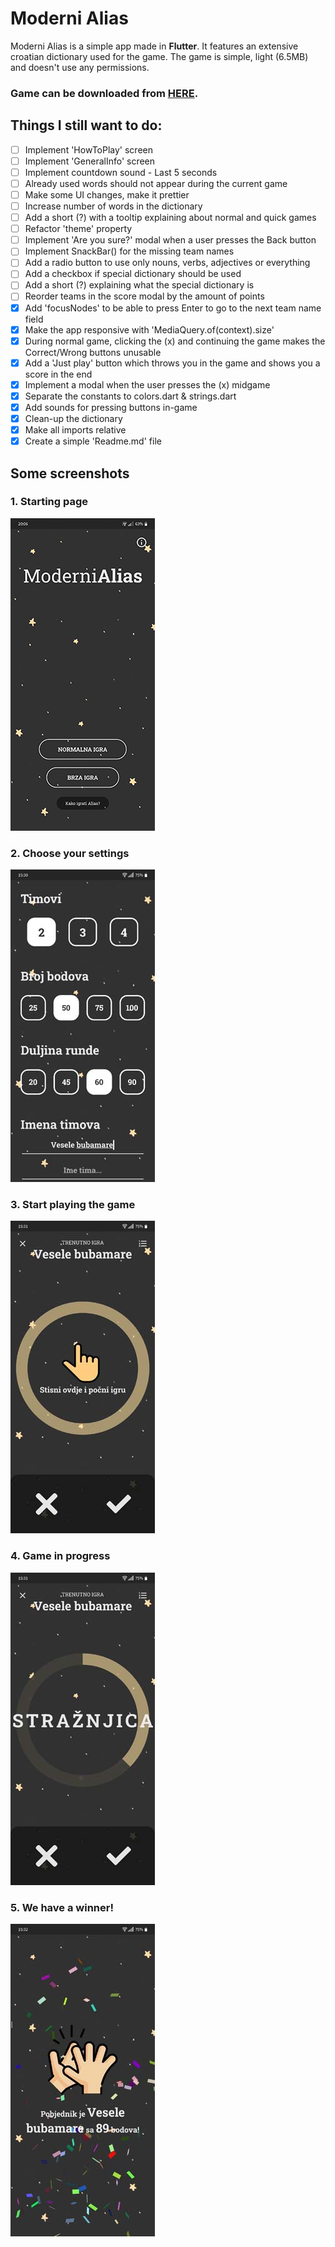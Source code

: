 # Moderni Alias

Moderni Alias is a simple app made in **Flutter**.
It features an extensive croatian dictionary used for the game.
The game is simple, light (6.5MB) and doesn't use any permissions.

### Game can be downloaded from [HERE](https://github.com/jokilic/moderni_alias/releases/download/v0.9.2/moderni_alias.apk).

## Things I still want to do:

- [ ] Implement 'HowToPlay' screen
- [ ] Implement 'GeneralInfo' screen
- [ ] Implement countdown sound - Last 5 seconds
- [ ] Already used words should not appear during the current game
- [ ] Make some UI changes, make it prettier
- [ ] Increase number of words in the dictionary
- [ ] Add a short (?) with a tooltip explaining about normal and quick games
- [ ] Refactor 'theme' property
- [ ] Implement 'Are you sure?' modal when a user presses the Back button
- [ ] Implement SnackBar() for the missing team names
- [ ] Add a radio button to use only nouns, verbs, adjectives or everything
- [ ] Add a checkbox if special dictionary should be used
- [ ] Add a short (?) explaining what the special dictionary is
- [ ] Reorder teams in the score modal by the amount of points
- [x] Add 'focusNodes' to be able to press Enter to go to the next team name field
- [x] Make the app responsive with 'MediaQuery.of(context).size'
- [x] During normal game, clicking the (x) and continuing the game makes the Correct/Wrong buttons unusable
- [x] Add a 'Just play' button which throws you in the game and shows you a score in the end
- [x] Implement a modal when the user presses the (x) midgame
- [x] Separate the constants to colors.dart & strings.dart
- [x] Add sounds for pressing buttons in-game
- [x] Clean-up the dictionary
- [x] Make all imports relative
- [x] Create a simple 'Readme.md' file

## Some screenshots

### 1. Starting page

![Home page](https://raw.githubusercontent.com/jokilic/moderni_alias/master/screenshots/1-home_page.jpg)

### 2. Choose your settings

![Start page](https://raw.githubusercontent.com/jokilic/moderni_alias/master/screenshots/2-start_game.jpg)

### 3. Start playing the game

![Playing game 1](https://raw.githubusercontent.com/jokilic/moderni_alias/master/screenshots/3-playing_game1.jpg)

### 4. Game in progress

![Playing game 2](https://raw.githubusercontent.com/jokilic/moderni_alias/master/screenshots/4-playing_game2.jpg)

### 5. We have a winner!

![Game finished](https://raw.githubusercontent.com/jokilic/moderni_alias/master/screenshots/5-game_finished.jpg)
